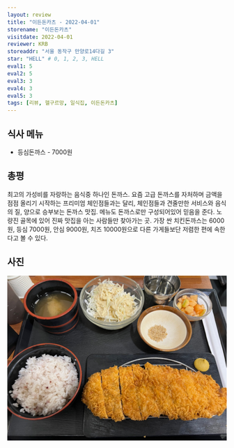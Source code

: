 ```yaml
---
layout: review
title: "이든돈카츠 - 2022-04-01"
storename: "이든돈카츠"
visitdate: 2022-04-01
reviewer: KRB
storeaddr: "서울 동작구 만양로14다길 3"
star: "HELL" # 0, 1, 2, 3, HELL
eval1: 5
eval2: 5
eval3: 3
eval4: 3
eval5: 3
tags: [리뷰, 헬구르망, 일식집, 이든돈카츠]
---
```


## 식사 메뉴

- 등심돈까스 - 7000원

## 총평

최고의 가성비를 자랑하는 음식중 하나인 돈까스. 요즘 고급 돈까스를 자처하며 금액을 점점 올리기 시작하는 프리미엄 체인점들과는 달리, 체인점들과 견줄만한 서비스와 음식의 질, 양으로 승부보는 돈까스 맛집.
메뉴도 돈까스로만 구성되어있어 믿음을 준다. 노량진 골목에 있어 진짜 맛집을 아는 사람들만 찾아가는 곳.
가장 싼 치킨돈까스는 6000원, 등심 7000원, 안심 9000원, 치즈 10000원으로 다른 가게들보단 저렴한 편에 속한다고 볼 수 있다.

## 사진

![](/img/20220401eden.jpeg)

